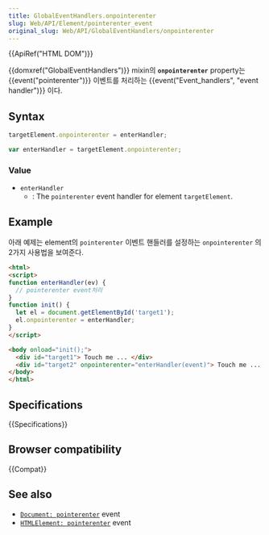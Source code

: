 ```yaml
---
title: GlobalEventHandlers.onpointerenter
slug: Web/API/Element/pointerenter_event
original_slug: Web/API/GlobalEventHandlers/onpointerenter
---
```


{{ApiRef("HTML DOM")}}

{{domxref("GlobalEventHandlers")}} mixin의 **`onpointerenter`** property는 {{event("pointerenter")}} 이벤트를 처리하는 {{event("Event_handlers", "event handler")}} 이다.

## Syntax

```js
targetElement.onpointerenter = enterHandler;

var enterHandler = targetElement.onpointerenter;
```

### Value

- `enterHandler`
  - : The `pointerenter` event handler for element `targetElement`.

## Example

아래 예제는 element의 `pointerenter` 이벤트 핸들러를 설정하는 `onpointerenter` 의 2가지 사용법을 보여준다.

```html
<html>
<script>
function enterHandler(ev) {
  // pointerenter event처리
}
function init() {
  let el = document.getElementById('target1');
  el.onpointerenter = enterHandler;
}
</script>

<body onload="init();">
  <div id="target1"> Touch me ... </div>
  <div id="target2" onpointerenter="enterHandler(event)"> Touch me ... </div>
</body>
</html>
```

## Specifications

{{Specifications}}

## Browser compatibility

{{Compat}}

## See also

- [`Document: pointerenter`](/en-US/docs/Web/API/Document/pointerenter_event) event
- [`HTMLElement: pointerenter`](/en-US/docs/Web/API/HTMLElement/pointerenter_event) event
